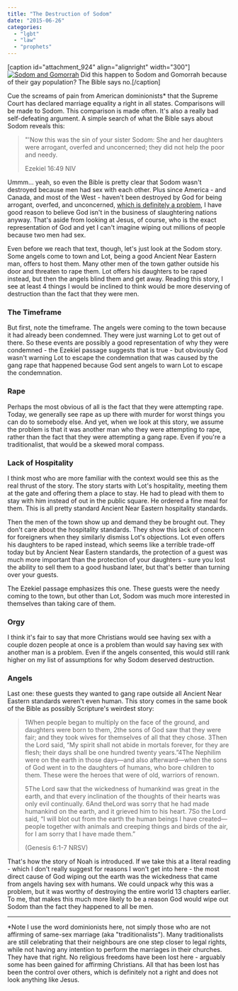 ```yaml
---
title: "The Destruction of Sodom"
date: "2015-06-26"
categories: 
  - "lgbt"
  - "law"
  - "prophets"
---
```


\[caption id="attachment\_924" align="alignright" width="300"\][![Sodom and Gomorrah](images/Sodom-and-Gomorrah1.png)](http://anabaptistredux.com/wp-content/uploads/2012/10/Sodom-and-Gomorrah1.png) Did this happen to Sodom and Gomorrah because of their gay population? The Bible says no.\[/caption\]

Cue the screams of pain from American dominionists\* that the Supreme Court has declared marriage equality a right in all states. Comparisons will be made to Sodom. This comparison is made often. It's also a really bad self-defeating argument. A simple search of what the Bible says about Sodom reveals this:

> "'Now this was the sin of your sister Sodom: She and her daughters were arrogant, overfed and unconcerned; they did not help the poor and needy.
> 
> Ezekiel 16:49 NIV

Ummm... yeah, so even the Bible is pretty clear that Sodom wasn't destroyed because men had sex with each other. <!--more-->Plus since America - and Canada, and most of the West - haven't been destroyed by God for being arrogant, overfed, and unconcerned, [which is definitely a problem](http://www.patheos.com/blogs/formerlyfundie/gay-marriage-is-the-law-of-the-land-and-god-isnt-going-to-freak-out-about-it/), I have good reason to believe God isn't in the business of slaughtering nations anyway. That's aside from looking at Jesus, of course, who is the exact representation of God and yet I can't imagine wiping out millions of people because two men had sex.

Even before we reach that text, though, let's just look at the Sodom story. Some angels come to town and Lot, being a good Ancient Near Eastern man, offers to host them. Many other men of the town gather outside his door and threaten to rape them. Lot offers his daughters to be raped instead, but then the angels blind them and get away. Reading this story, I see at least 4 things I would be inclined to think would be more deserving of destruction than the fact that they were men.

### The Timeframe

But first, note the timeframe. The angels were coming to the town because it had already been condemned. They were just warning Lot to get out of there. So these events are possibly a good representation of why they were condemned - the Ezekiel passage suggests that is true - but obviously God wasn't warning Lot to escape the condemnation that was caused by the gang rape that happened because God sent angels to warn Lot to escape the condemnation.

### Rape

Perhaps the most obvious of all is the fact that they were attempting rape. Today, we generally see rape as up there with murder for worst things you can do to somebody else. And yet, when we look at this story, we assume the problem is that it was another man who they were attempting to rape, rather than the fact that they were attempting a gang rape. Even if you're a traditionalist, that would be a skewed moral compass.

### Lack of Hospitality

I think most who are more familiar with the context would see this as the real thrust of the story. The story starts with Lot's hospitality, meeting them at the gate and offering them a place to stay. He had to plead with them to stay with him instead of out in the public square. He ordered a fine meal for them. This is all pretty standard Ancient Near Eastern hospitality standards.

Then the men of the town show up and demand they be brought out. They don't care about the hospitality standards. They show this lack of concern for foreigners when they similarly dismiss Lot's objections. Lot even offers his daughters to be raped instead, which seems like a terrible trade-off today but by Ancient Near Eastern standards, the protection of a guest was much more important than the protection of your daughters - sure you lost the ability to sell them to a good husband later, but that's better than turning over your guests.

The Ezekiel passage emphasizes this one. These guests were the needy coming to the town, but other than Lot, Sodom was much more interested in themselves than taking care of them.

### Orgy

I think it's fair to say that more Christians would see having sex with a couple dozen people at once is a problem than would say having sex with another man is a problem. Even if the angels consented, this would still rank higher on my list of assumptions for why Sodom deserved destruction.

### Angels

Last one: these guests they wanted to gang rape outside all Ancient Near Eastern standards weren't even human. This story comes in the same book of the Bible as possibly Scripture's weirdest story:

> 1When people began to multiply on the face of the ground, and daughters were born to them, 2the sons of God saw that they were fair; and they took wives for themselves of all that they chose. 3Then the Lord said, “My spirit shall not abide in mortals forever, for they are flesh; their days shall be one hundred twenty years.”4The Nephilim were on the earth in those days—and also afterward—when the sons of God went in to the daughters of humans, who bore children to them. These were the heroes that were of old, warriors of renown.
> 
> 5The Lord saw that the wickedness of humankind was great in the earth, and that every inclination of the thoughts of their hearts was only evil continually. 6And theLord was sorry that he had made humankind on the earth, and it grieved him to his heart. 7So the Lord said, “I will blot out from the earth the human beings I have created—people together with animals and creeping things and birds of the air, for I am sorry that I have made them.” 
> 
> (Genesis 6:1-7 NRSV)

That's how the story of Noah is introduced. If we take this at a literal reading - which I don't really suggest for reasons I won't get into here - the most direct cause of God wiping out the earth was the wickedness that came from angels having sex with humans. We could unpack why this was a problem, but it was worthy of destroying the entire world 13 chapters earlier. To me, that makes this much more likely to be a reason God would wipe out Sodom than the fact they happened to all be men.

* * *

\*Note I use the word dominionists here, not simply those who are not affirming of same-sex marriage (aka "traditionalists"). Many traditionalists are still celebrating that their neighbours are one step closer to legal rights, while not having any intention to perform the marriages in their churches. They have that right. No religious freedoms have been lost here - arguably some has been gained for affirming Christians. All that has been lost has been the control over others, which is definitely not a right and does not look anything like Jesus.
